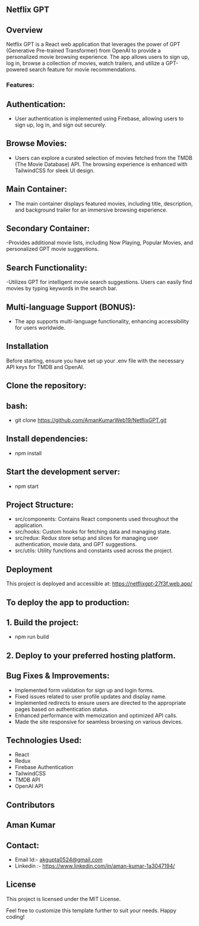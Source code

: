## Netflix GPT

## Overview
Netflix GPT is a React web application that leverages the power of GPT (Generative Pre-trained Transformer) from OpenAI to provide a personalized movie browsing experience. The app allows users to sign up, log in, browse a collection of movies, watch trailers, and utilize a GPT-powered search feature for movie recommendations.

### Features:

## Authentication:
- User authentication is implemented using Firebase, allowing users to sign up, log in, and sign out securely.

## Browse Movies:
- Users can explore a curated selection of movies fetched from the TMDB (The Movie Database) API. The browsing experience is enhanced with TailwindCSS for sleek UI design.
  
## Main Container:
- The main container displays featured movies, including title, description, and background trailer for an immersive browsing experience.

## Secondary Container:
-Provides additional movie lists, including Now Playing, Popular Movies, and personalized GPT movie suggestions.

## Search Functionality:
-Utilizes GPT for intelligent movie search suggestions. Users can easily find movies by typing keywords in the search bar.

## Multi-language Support (BONUS):
- The app supports multi-language functionality, enhancing accessibility for users worldwide.

## Installation
Before starting, ensure you have set up your .env file with the necessary API keys for TMDB and OpenAI.

## Clone the repository:

## bash:
- git clone <https://github.com/AmanKumarWeb19/NetflixGPT.git>

## Install dependencies:
- npm install

## Start the development server:
- npm start

## Project Structure:
- src/components: Contains React components used throughout the application.
- src/hooks: Custom hooks for fetching data and managing state.
- src/redux: Redux store setup and slices for managing user authentication, movie data, and GPT suggestions.
- src/utils: Utility functions and constants used across the project.

## Deployment
This project is deployed and accessible at: https://netflixgpt-27f3f.web.app/

## To deploy the app to production:

## 1. Build the project:
 - npm run build

## 2. Deploy to your preferred hosting platform.

## Bug Fixes & Improvements:
- Implemented form validation for sign up and login forms.
- Fixed issues related to user profile updates and display name.
- Implemented redirects to ensure users are directed to the appropriate pages based on authentication status.
- Enhanced performance with memoization and optimized API calls.
- Made the site responsive for seamless browsing on various devices.
  
## Technologies Used:
- React
- Redux
- Firebase Authentication
- TailwindCSS
- TMDB API
- OpenAI API

## Contributors
## Aman Kumar

## Contact:
- Email Id:- akgupta0524@gmail.com
- Linkedin :- https://www.linkedin.com/in/aman-kumar-1a3047194/

## License
This project is licensed under the MIT License.

Feel free to customize this template further to suit your needs. Happy coding!
